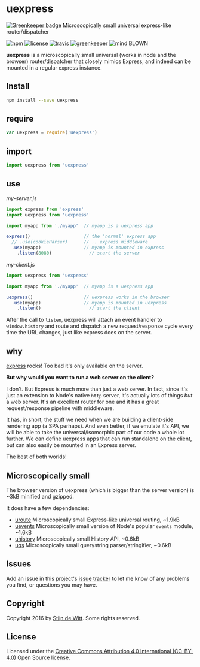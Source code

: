 # uexpress

[![Greenkeeper badge](https://badges.greenkeeper.io/Download/uexpress.svg)](https://greenkeeper.io/)
Microscopically small universal express-like router/dispatcher

[![npm](https://img.shields.io/npm/v/uexpress.svg)](https://npmjs.com/package/uexpress)
[![license](https://img.shields.io/npm/l/uexpress.svg)](https://creativecommons.org/licenses/by/4.0/)
[![travis](https://img.shields.io/travis/Download/uexpress.svg)](https://travis-ci.org/Download/uexpress)
[![greenkeeper](https://img.shields.io/david/Download/uexpress.svg)](https://greenkeeper.io/)
![mind BLOWN](https://img.shields.io/badge/mind-BLOWN-ff69b4.svg)

**uexpress** is a microscopically small universal (works in node and the browser)
router/dispatcher that closely mimics Express, and indeed can be mounted in a
regular express instance. 

## Install
```sh
npm install --save uexpress
```

## require
```js
var uexpress = require('uexpress')
```

## import
```js
import uexpress from 'uexpress'
```

## use
*my-server.js*
```js
import express from 'express'
import uexpress from 'uexpress'

import myapp from './myapp'  // myapp is a uexpress app

express()                    // the 'normal' express app
  // .use(cookieParser)      // .. express middleware
  .use(myapp)                // myapp is mounted in express
	.listen(8080)              // start the server
```

*my-client.js*
```js
import uexpress from 'uexpress'

import myapp from './myapp'  // myapp is a uexpress app

uexpress()                   // uexpress works in the browser
  .use(myapp)                // myapp is mounted in uexpress
	.listen()                  // start the client
```

After the call to `listen`, uexpress will attach an event handler to 
`window.history` and route and dispatch a new request/response cycle 
every time the URL changes, just like express does on the server.

## why
[express](https://npmjs.com/package/express) rocks! Too bad it's only 
available on the server.

**But why would you want to run a web server on the client?**

I don't. But Express is much more than just a web server. In fact,
since it's just an extension to Node's native `http` server, it's
actually lots of things *but* a web server. It's an excellent router
for one and it has a great request/response pipeline with middleware.

It has, in short, the stuff we need when we are building a client-side
rendering app (a SPA perhaps). And even better, if we emulate it's API,
we will be able to take the universal/isomorphic part of our code a 
whole lot further. We can define uexpress apps that can run standalone
on the client, but can also easily be mounted in an Express server.

The best of both worlds!

## Microscopically small
The browser version of uexpress (which is bigger than the server version)
is ~3kB minified and gzipped.

It does have a few dependencies:
* [uroute](https://github.com/download/uroute) Microscopically small Express-like universal routing, ~1.9kB
* [uevents](https://github.com/download/uevents) Microscopically small version of Node's popular `events` module, ~1.6kB
* [uhistory](https://github.com/download/uhistory) Microscopically small History API, ~0.6kB
* [uqs](https://github.com/download/uqs) Microscopically small querystring parser/stringifier, ~0.6kB

## Issues
Add an issue in this project's [issue tracker](https://github.com/download/uexpress/issues)
to let me know of any problems you find, or questions you may have.

## Copyright
Copyright 2016 by [Stijn de Witt](http://StijnDeWitt.com). Some rights reserved.

## License
Licensed under the [Creative Commons Attribution 4.0 International (CC-BY-4.0)](https://creativecommons.org/licenses/by/4.0/) Open Source license.
